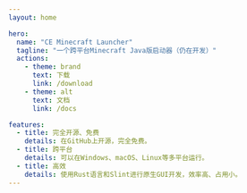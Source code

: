 ```yaml
---
layout: home

hero:
  name: "CE Minecraft Launcher"
  tagline: "一个跨平台Minecraft Java版启动器（仍在开发）"
  actions:
    - theme: brand
      text: 下载
      link: /download
    - theme: alt
      text: 文档
      link: /docs

features:
  - title: 完全开源、免费
    details: 在GitHub上开源，完全免费。
  - title: 跨平台
    details: 可以在Windows、macOS、Linux等多平台运行。
  - title: 高效
    details: 使用Rust语言和Slint进行原生GUI开发，效率高、占用小。
---
```


